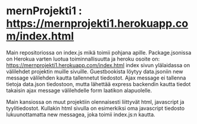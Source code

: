 # mernProjekti1 : https://mernprojekti1.herokuapp.com/index.html
Main repositoriossa on index.js mikä toimii pohjana apille.
Package.jsonissa on Herokua varten luotua toiminnallisuutta ja heroku osoite on: https://mernprojekti1.herokuapp.com/index.html
index sivun ylälaidassa on välilehdet projektin muille sivuille. Guestbookista löytyy data.jsoniin new message välilehden kautta tallennetut tiedostot.
Ajax message ei tallenna tietoja data.json tiedostoon, mutta lähettää express backendin kautta tiedot takaisin ajax message välilehdelle form laatikon alapuolelle.

Main kansiossa on muut projektiin olennaisesti liittyvät html, javascript ja tyylitiedostot. Kullakin html sivulla on esimerkiksi oma javascript tiedosto lukuunottamatta
new messagea, joka toimii index.js:n kautta.

